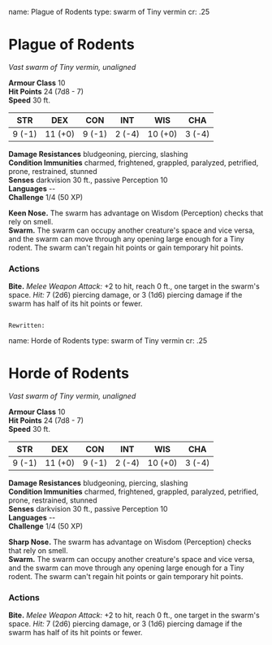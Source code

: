 name: Plague of Rodents
type: swarm of Tiny vermin
cr: .25

# Plague of Rodents
_Vast swarm of Tiny vermin, unaligned_

**Armour Class** 10    
**Hit Points** 24 (7d8 - 7)    
**Speed** 30 ft. 

| STR     | DEX     | CON     | INT     | WIS     | CHA     |
|---------|---------|---------|---------|---------|---------|
| 9 (-1)  | 11 (+0) | 9 (-1)  | 2 (-4)  | 10 (+0) | 3 (-4)  |  

**Damage Resistances** bludgeoning, piercing, slashing    
**Condition Immunities** charmed, frightened, grappled, paralyzed, petrified, prone, restrained, stunned    
**Senses** darkvision 30 ft., passive Perception 10    
**Languages** --    
**Challenge** 1/4 (50 XP) 

**Keen Nose.** The swarm has advantage on Wisdom (Perception) checks that rely on smell.    
**Swarm.** The swarm can occupy another creature's space and vice versa, and the swarm can move through any opening large enough for a Tiny rodent. The swarm can't regain hit points or gain temporary hit points. 

### Actions    
**Bite.** _Melee Weapon Attack:_ +2 to hit, reach 0 ft., one target in the swarm's space. _Hit:_ 7 (2d6) piercing damage, or 3 (1d6) piercing damage if the swarm has half of its hit points or fewer. 
```

Rewritten:

```
name: Horde of Rodents
type: swarm of Tiny vermin
cr: .25

# Horde of Rodents
_Vast swarm of Tiny vermin, unaligned_

**Armour Class** 10    
**Hit Points** 24 (7d8 - 7)    
**Speed** 30 ft. 

| STR     | DEX     | CON     | INT     | WIS     | CHA     |
|---------|---------|---------|---------|---------|---------|
| 9 (-1)  | 11 (+0) | 9 (-1)  | 2 (-4)  | 10 (+0) | 3 (-4)  |  

**Damage Resistances** bludgeoning, piercing, slashing    
**Condition Immunities** charmed, frightened, grappled, paralyzed, petrified, prone, restrained, stunned    
**Senses** darkvision 30 ft., passive Perception 10    
**Languages** --    
**Challenge** 1/4 (50 XP) 

**Sharp Nose.** The swarm has advantage on Wisdom (Perception) checks that rely on smell.    
**Swarm.** The swarm can occupy another creature's space and vice versa, and the swarm can move through any opening large enough for a Tiny rodent. The swarm can't regain hit points or gain temporary hit points. 

### Actions    
**Bite.** _Melee Weapon Attack:_ +2 to hit, reach 0 ft., one target in the swarm's space. _Hit:_ 7 (2d6) piercing damage, or 3 (1d6) piercing damage if the swarm has half of its hit points or fewer. 
